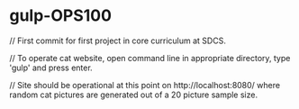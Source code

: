 # gulp-OPS100
// First commit for first project in core curriculum at SDCS.

// To operate cat website, open command line in appropriate directory, type 'gulp' and press enter. 

// Site should be operational at this point on http://localhost:8080/ where random cat pictures are generated out of a 20 picture sample size.
